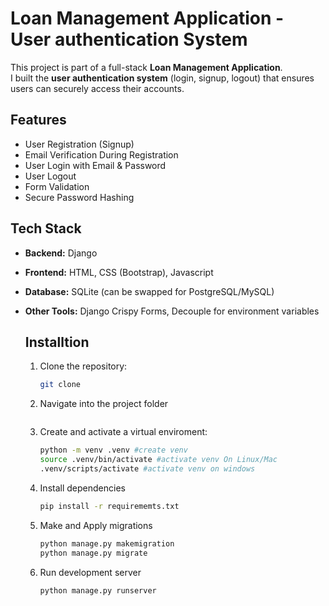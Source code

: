 # Loan Management  Application  - User authentication  System

This project is part of a full-stack **Loan Management Application**.  
I built the **user authentication system** (login, signup, logout) that ensures users can securely access their accounts.

## Features
- User Registration (Signup)
- Email Verification During Registration 
- User Login with Email & Password
- User Logout
- Form Validation
- Secure Password Hashing

##  Tech Stack
- **Backend:** Django
- **Frontend:** HTML, CSS (Bootstrap), Javascript 
- **Database:** SQLite (can be swapped for PostgreSQL/MySQL)
- **Other Tools:** Django Crispy Forms, Decouple for environment variables

  ## Installtion
  1. Clone the repository:
     ```bash
     git clone
  2. Navigate into the project folder
     ```cd loan_app_02

  3. Create and activate a virtual enviroment:
     ```bash
     python -m venv .venv #create venv
     source .venv/bin/activate #activate venv On Linux/Mac
     .venv/scripts/activate #activate venv on windows
  4. Install dependencies
     ```bash
     pip install -r requirememts.txt
  5. Make and Apply migrations
     ```bash
     python manage.py makemigration
     python manage.py migrate
  6. Run development server
     ```bash
     python manage.py runserver 
